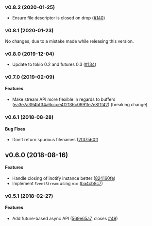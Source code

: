 <a name="v0.8.2"></a>
### v0.8.2 (2020-01-25)

- Ensure file descriptor is closed on drop ([#140])

[#140]: https://github.com/inotify-rs/inotify/pull/140


<a name="v0.8.1"></a>
### v0.8.1 (2020-01-23)

No changes, due to a mistake made while releasing this version.


<a name="v0.8.0"></a>
### v0.8.0 (2019-12-04)

- Update to tokio 0.2 and futures 0.3 ([#134])

[#134]: https://github.com/inotify-rs/inotify/pull/134


<a name="v0.7.0"></a>
### v0.7.0 (2019-02-09)

#### Features

* Make stream API more flexible in regards to buffers ([ea3e7a394bf34a6ccce4f2136c0991fe7e8f1f42](ea3e7a394bf34a6ccce4f2136c0991fe7e8f1f42)) (breaking change)

<a name="v0.6.1"></a>
### v0.6.1 (2018-08-28)


#### Bug Fixes

*   Don't return spurious filenames ([2f37560f](2f37560f))



<a name="v0.6.0"></a>
## v0.6.0 (2018-08-16)


#### Features

*   Handle closing of inotify instance better ([824160fe](824160fe))
*   Implement `EventStream` using `mio` ([ba4cb8c7](ba4cb8c7))



<a name="v0.5.1"></a>
### v0.5.1 (2018-02-27)

#### Features

*   Add future-based async API ([569e65a7](569e65a7), closes [#49](49))



